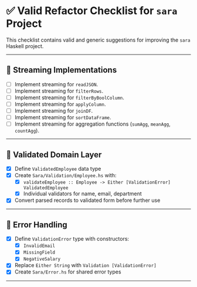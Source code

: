 # ✅ Valid Refactor Checklist for `sara` Project

This checklist contains valid and generic suggestions for improving the `sara` Haskell project.

---

## 🔹 Streaming Implementations

- [ ] Implement streaming for `readJSON`.
- [ ] Implement streaming for `filterRows`.
- [ ] Implement streaming for `filterByBoolColumn`.
- [ ] Implement streaming for `applyColumn`.
- [ ] Implement streaming for `joinDF`.
- [ ] Implement streaming for `sortDataFrame`.
- [ ] Implement streaming for aggregation functions (`sumAgg`, `meanAgg`, `countAgg`).

---



## 🔹 Validated Domain Layer

- [x] Define `ValidatedEmployee` data type
- [x] Create `Sara/Validation/Employee.hs` with:
  - [x] `validateEmployee :: Employee -> Either [ValidationError] ValidatedEmployee`
  - [x] Individual validators for name, email, department
- [x] Convert parsed records to validated form before further use

---

## 🔹 Error Handling

- [x] Define `ValidationError` type with constructors:
  - [x] `InvalidEmail`
  - [x] `MissingField`
  - [x] `NegativeSalary`
- [x] Replace `Either String` with `Validation [ValidationError]`
- [x] Create `Sara/Error.hs` for shared error types

---

